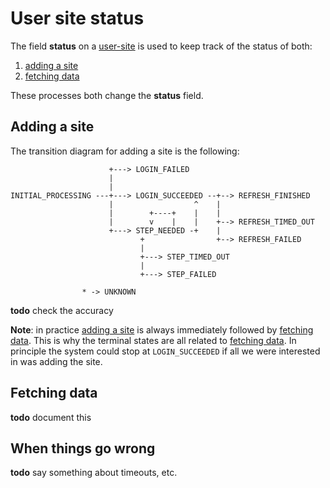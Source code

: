 # User site status

The field **status** on a [user-site](user-site.md) is used to keep track of the status of both:

1. [adding a site](../functions/add-site.md)
2. [fetching data](../functions/fetch-data.md)

These processes both change the **status** field.


## Adding a site

The transition diagram for adding a site is the following:

```
                      +---> LOGIN_FAILED
                      |
                      |
INITIAL_PROCESSING ---+---> LOGIN_SUCCEEDED --+--> REFRESH_FINISHED
                      |                  ^    |
                      |        +----+    |    |
                      |        v    |    |    +--> REFRESH_TIMED_OUT
                      +---> STEP_NEEDED -+    |
                             +                +--> REFRESH_FAILED
                             |
                             +---> STEP_TIMED_OUT
                             |
                             +---> STEP_FAILED

                * -> UNKNOWN
```

**todo** check the accuracy

**Note**: in practice [adding a site](../functions/add-site.md) is always immediately followed by [fetching data](../functions/fetch-data.md).
This is why the terminal states are all related to [fetching data](../functions/fetch-data.md).
In principle the system could stop at `LOGIN_SUCCEEDED` if all we were interested in was adding the site.

## Fetching data

**todo** document this

## When things go wrong

**todo** say something about timeouts, etc.


